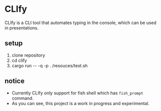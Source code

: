# CLIfy
CLIfy is a CLI tool that automates typing in the console, which can be used in presentations.

## setup
1. clone repository
1. cd clify
1. cargo run -- -q -p . /resouces/test.sh

## notice
- Currently CLIfy only support for fish shell which has `fish_prompt` command.
- As you can see, this project is a work in progress and experimental.
